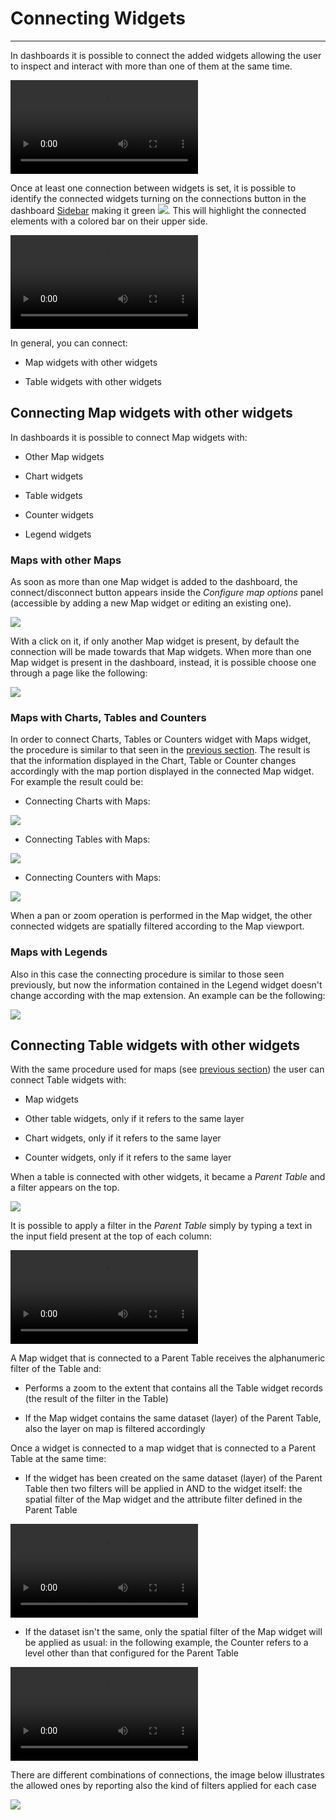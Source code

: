 # Connecting Widgets

********************
In dashboards it is possible to connect the added widgets allowing the user to inspect and interact with more than one of them at the same time.

<video class="ms-docimage" style="max-width:700px;" controls><source src="../img/connecting-widgets/widgets_interaction.mp4"/></video>

Once at least one connection between widgets is set, it is possible to identify the connected widgets turning on the connections button in the dashboard [Sidebar](exploring-dashboards.md#sidebar) making it green <img src="../img/button/connections.jpg" class="ms-docbutton"/>. This will highlight the connected elements with a colored bar on their upper side.

<video class="ms-docimage" style="max-width:700px;" controls><source src="../img/connecting-widgets/connections_widgets.mp4"/></video>

In general, you can connect:

* Map widgets with other widgets

* Table widgets with other widgets

## Connecting Map widgets with other widgets

In dashboards it is possible to connect Map widgets with:

* Other Map widgets

* Chart widgets

* Table widgets

* Counter widgets

* Legend widgets

### Maps with other Maps

As soon as more than one Map widget is added to the dashboard, the connect/disconnect button appears inside the *Configure map options* panel (accessible by adding a new Map widget or editing an existing one).

<img src="../img/connecting-widgets/connection-options.jpg" class="ms-docimage" style="max-width:400px;"/>

With a click on it, if only another Map widget is present, by default the connection will be made towards that Map widgets. When more than one Map widget is present in the dashboard, instead, it is possible choose one through a page like the following:

<img src="../img/connecting-widgets/map-to-connect.jpg" class="ms-docimage"/>

### Maps with Charts, Tables and Counters

In order to connect Charts, Tables or Counters widget with Maps widget, the procedure is similar to that seen in the [previous section](#connecting-widgets). The result is that the information displayed in the Chart, Table or Counter changes accordingly with the map portion displayed in the connected Map widget. For example the result could be:

* Connecting Charts with Maps:

<img src="../img/connecting-widgets/chart-map.jpg" class="ms-docimage"/>

* Connecting Tables with Maps:

<img src="../img/connecting-widgets/table-map.jpg" class="ms-docimage"/>

* Connecting Counters with Maps:

<img src="../img/connecting-widgets/counter-map.jpg" class="ms-docimage"/>

When a pan or zoom operation is performed in the Map widget, the other connected widgets are spatially filtered according to the Map viewport.

### Maps with Legends

Also in this case the connecting procedure is similar to those seen previously, but now the information contained in the Legend widget doesn't change according with the map extension. An example can be the following:

<img src="../img/connecting-widgets/legend-map.jpg" class="ms-docimage"/>

## Connecting Table widgets with other widgets

With the same procedure used for maps (see [previous section](#maps-with-other-maps)) the user can connect Table widgets with:

* Map widgets

* Other table widgets, only if it refers to the same layer

* Chart widgets, only if it refers to the same layer

* Counter widgets, only if it refers to the same layer

When a table is connected with other widgets, it became a *Parent Table* and a filter appears on the top.

<img src="../img/connecting-widgets/table_filter.jpg" class="ms-docimage" style="max-width:700px;"/>

It is possible to apply a filter in the *Parent Table* simply by typing a text in the input field present at the top of each column:

<video class="ms-docimage" style="max-width:700px;" controls><source src="../img/connecting-widgets/filter_on_table.mp4"/></video>

A Map widget that is connected to a Parent Table receives the alphanumeric filter of the Table and:

* Performs a zoom to the extent that contains all the Table widget records (the result of the filter in the Table)

* If the Map widget contains the same dataset (layer) of the Parent Table, also the layer on map is filtered accordingly

Once a widget is connected to a map widget that is connected to a Parent Table at the same time:

* If the widget has been created on the same dataset (layer) of the Parent Table then two filters will be applied in AND to the widget itself: the spatial filter of the Map widget and the attribute filter defined in the Parent Table

<video class="ms-docimage" style="max-width:700px;" controls><source src="../img/connecting-widgets/interaction_a.mp4"/></video>

* If the dataset isn't the same, only the spatial filter of the Map widget will be applied as usual: in the following example, the Counter refers to a level other than that configured for the Parent Table

<video class="ms-docimage" style="max-width:700px;" controls><source src="../img/connecting-widgets/interaction_ab.mp4"/></video>

There are different combinations of connections, the image below illustrates the allowed ones by reporting also the kind of filters applied for each case

<img src="../img/connecting-widgets/available_connections.jpg" class="ms-docimage" style="max-width:700px;"/>
